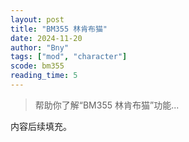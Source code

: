 ```yaml
---
layout: post
title: "BM355 林肯布猫"
date: 2024-11-20
author: "Bny"
tags: ["mod", "character"]
scode: bm355
reading_time: 5
---
```


> 帮助你了解“BM355 林肯布猫”功能...

内容后续填充。
